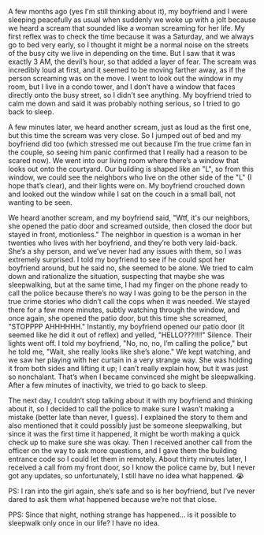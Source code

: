 A few months ago (yes I'm still thinking about it), my boyfriend and I were sleeping peacefully as usual when suddenly we woke up with a jolt because we heard a scream that sounded like a woman screaming for her life. My first reflex was to check the time because it was a Saturday, and we always go to bed very early, so I thought it might be a normal noise on the streets of the busy city we live in depending on the time. But I saw that it was exactly 3 AM, the devil’s hour, so that added a layer of fear. The scream was incredibly loud at first, and it seemed to be moving farther away, as if the person screaming was on the move. I went to look out the window in my room, but I live in a condo tower, and I don’t have a window that faces directly onto the busy street, so I didn’t see anything. My boyfriend tried to calm me down and said it was probably nothing serious, so I tried to go back to sleep.

A few minutes later, we heard another scream, just as loud as the first one, but this time the scream was very close. So I jumped out of bed and my boyfriend did too (which stressed me out because I’m the true crime fan in the couple, so seeing him panic confirmed that I really had a reason to be scared now). We went into our living room where there’s a window that looks out onto the courtyard. Our building is shaped like an "L", so from this window, we could see the neighbors who live on the other side of the "L" (I hope that’s clear), and their lights were on. My boyfriend crouched down and looked out the window while I sat on the couch in a small ball, not wanting to be seen.

We heard another scream, and my boyfriend said, "Wtf, it's our neighbors, she opened the patio door and screamed outside, then closed the door but stayed in front, motionless." The neighbor in question is a woman in her twenties who lives with her boyfriend, and they’re both very laid-back. She’s a shy person, and we’ve never had any issues with them, so I was extremely surprised. I told my boyfriend to see if he could spot her boyfriend around, but he said no, she seemed to be alone. We tried to calm down and rationalize the situation, suspecting that maybe she was sleepwalking, but at the same time, I had my finger on the phone ready to call the police because there’s no way I was going to be the person in the true crime stories who didn’t call the cops when it was needed. We stayed there for a few more minutes, subtly watching through the window, and once again, she opened the patio door, but this time she screamed, "STOPPPP AHHHHHH." Instantly, my boyfriend opened our patio door (it seemed like he did it out of reflex) and yelled, "HELLO???!!!!" Silence. Their lights went off. I told my boyfriend, "No, no, no, I’m calling the police," but he told me, "Wait, she really looks like she’s alone." We kept watching, and we saw her playing with her curtain in a very strange way. She was holding it from both sides and lifting it up; I can’t really explain how, but it was just so nonchalant. That’s when I became convinced she might be sleepwalking. After a few minutes of inactivity, we tried to go back to sleep.

The next day, I couldn’t stop talking about it with my boyfriend and thinking about it, so I decided to call the police to make sure I wasn’t making a mistake (better late than never, I guess). I explained the story to them and also mentioned that it could possibly just be someone sleepwalking, but since it was the first time it happened, it might be worth making a quick check up to make sure she was okay. Then I received another call from the officer on the way to ask more questions, and I gave them the building entrance code so I could let them in remotely. About thirty minutes later, I received a call from my front door, so I know the police came by, but I never got any updates, so unfortunately, I still have no idea what happened. 😭

PS: I ran into the girl again, she’s safe and so is her boyfriend, but I’ve never dared to ask them what happened because we’re not that close.

PPS: Since that night, nothing strange has happened... is it possible to sleepwalk only once in our life? I have no idea.